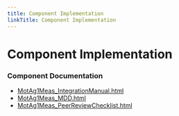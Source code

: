 ```yaml
---
title: Component Implementation
linkTitle: Component Implementation
---
```


# Component Implementation
### Component Documentation

- [MotAg1Meas_IntegrationManual.html](doc/MotAg1Meas_IntegrationManual.html)
- [MotAg1Meas_MDD.html](doc/MotAg1Meas_MDD.html)
- [MotAg1Meas_PeerReviewChecklist.html](doc/MotAg1Meas_PeerReviewChecklist.html)

